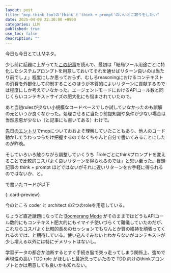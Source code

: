```yaml
---
layout: post
title: "mcp think toolの'think'と'think + prompt'のいいとこ取りをしたい"
date: 2025-04-09 22:30:00 +0900
categories: LLM
published: true
use_toc: false
description: ""
---
```


今日も今日とてLLMネタ。

少し前に話題に上がってた[この記事](https://www.anthropic.com/engineering/claude-think-tool)を読んで、最初は「結局ツール用途ごとに特化したシステムプロンプトを用意しておいてそれを通せばリターン良いのは当たり前でしょ」程度にしか思っておらず、むしろreasoningにおけるコンテキストの消費を外部化して抑制することのほうが本質的によいリターンに貢献するのでは程度にしか考えていなかった。エージェントモードにおけるAPIコール数と同じくらいコンテキストサイズの肥大化にも悩まされていたので。

あと当初rulesが少ない小規模なコードベースでしか試していなかったのも誤解の元というか良くなかった。処理させるに当たり前提知識や条件が少ない場合は当然恩恵が少ない（と記事にも書いてある）わけで。

[先日のエントリ](https://ktrysmt.github.io/blog/mcp-script-runner/)でmcpについておおよそ理解していたこともあり、他人のコード動かしてうわっつらだけ把握するのでなくちゃんと自分で書いてみることにしたのが昨晩。

そしていろいろ触りながら調整していくうち「roleごとにthinkプロンプトを変えることで比較的コスパよく良いリターンを得られるのでは」と思い至った。冒頭記事の think + prompt ほどではないがそれに近いリターンをお手軽に得られるのではないか、と。

で書いたコードが以下

[](https://github.com/ktrysmt/mcp-think-as){:.card-preview}

今のところ coder と architect の2つのroleを用意している。

ちょうど直近話題になってた [Boomerang Mode](https://docs.roocode.com/features/boomerang-tasks) がそのままではどうもAPIコール数的にもコンテキスト肥大的にもイマイチ使いづらくて難儀していたのだが、これならコスパよく比較的長めのセッションでもなんとか質の維持を頑張ってくれるのでは、と期待している。使い込んでみないとわからないがコンテキストが少し増える以外には特にデメリットはないし。

学習データの都合か油断するとすぐ手続き脳で突っ走ってしまう関係上、強めで再現性の高い TDD role がほしいと最近思っていたので TDD 向けのthinkプロンプトとかは用意しても良いかも知れない。